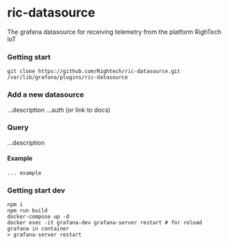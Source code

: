 # ric-datasource

The grafana datasource for receiving telemetry from the platform RighTech IoT

### Getting start

```
git clone https://github.com/Rightech/ric-datasource.git /var/lib/grafana/plugins/ric-datasource
```

### Add a new datasource

...description
...auth (or link to docs)

### Query

...description

#### Example

```
... example
```

### Getting start dev

```
npm i
npm run build
docker-compose up -d
docker exec -it grafana-dev grafana-server restart # for reload grafana in container
> grafana-server restart
```
